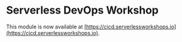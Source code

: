 # Serverless DevOps Workshop

This module is now available at
[https://cicd.serverlessworkshops.io](https://cicd.serverlessworkshops.io).
